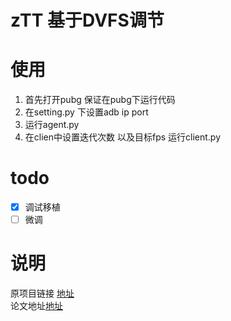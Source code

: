 # zTT 基于DVFS调节
# 使用
1. 首先打开pubg 保证在pubg下运行代码
2. 在setting.py 下设置adb ip port
3. 运行agent.py
4. 在clien中设置迭代次数 以及目标fps 运行client.py 
# todo
- [x] 调试移植
- [ ] 微调
  
# 说明
原项目链接 [地址](https://github.com/ztt-21/zTT)  
论文地址[地址](https://dl.acm.org/doi/10.1145/3458864.3468161)